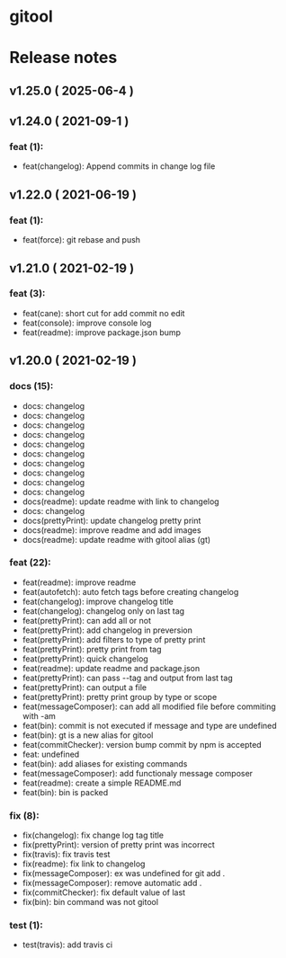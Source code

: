 #  gitool
#  Release notes
## v1.25.0 ( 2025-06-4 )

## v1.24.0 ( 2021-09-1 )

### **feat (1):**
 - feat(changelog): Append commits in change log file

## v1.22.0 ( 2021-06-19 )

### **feat (1):**
 - feat(force): git rebase and push

## v1.21.0 ( 2021-02-19 )

### **feat (3):**
 - feat(cane): short cut for add commit no edit
 - feat(console): improve console log
 - feat(readme): improve package.json bump

## v1.20.0 ( 2021-02-19 )

### **docs (15):**
 - docs: changelog
 - docs: changelog
 - docs: changelog
 - docs: changelog
 - docs: changelog
 - docs: changelog
 - docs: changelog
 - docs: changelog
 - docs: changelog
 - docs: changelog
 - docs(readme): update readme with link to changelog
 - docs: changelog
 - docs(prettyPrint): update changelog pretty print
 - docs(readme): improve readme and add images
 - docs(readme): update readme with gitool alias (gt)

### **feat (22):**
 - feat(readme): improve readme
 - feat(autofetch): auto fetch tags before creating changelog
 - feat(changelog): improve changelog title
 - feat(changelog): changelog only on last tag
 - feat(prettyPrint): can add all or not
 - feat(prettyPrint): add changelog in preversion
 - feat(prettyPrint): add filters to type of pretty print
 - feat(prettyPrint): pretty print from tag
 - feat(prettyPrint): quick changelog
 - feat(readme): update readme and package.json
 - feat(prettyPrint): can pass --tag and output from last tag
 - feat(prettyPrint): can output a file
 - feat(prettyPrint): pretty print group by type or scope
 - feat(messageComposer): can add all modified file before commiting with -am
 - feat(bin): commit is not executed if message and type are undefined
 - feat(bin): gt is a new alias for gitool
 - feat(commitChecker): version bump commit by npm is accepted
 - feat: undefined
 - feat(bin): add aliases for existing commands
 - feat(messageComposer): add functionaly message composer
 - feat(readme): create a simple  README.md
 - feat(bin): bin is packed

### **fix (8):**
 - fix(changelog): fix change log tag title
 - fix(prettyPrint): version of pretty print was incorrect
 - fix(travis): fix travis test
 - fix(readme): fix link to changelog
 - fix(messageComposer): ex was undefined for git add .
 - fix(messageComposer): remove automatic add .
 - fix(commitChecker): fix default value of last
 - fix(bin): bin command was not gitool

### **test (1):**
 - test(travis): add travis ci

